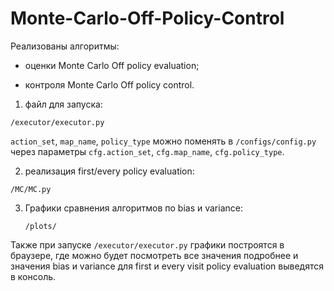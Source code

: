 # Monte-Carlo-Off-Policy-Control

Реализованы алгоритмы:

- оценки Monte Carlo Off policy evaluation;

- контроля Monte Carlo Off policy control.


1) файл для запуска:

`/executor/executor.py`

`action_set`, `map_name`, `policy_type` можно поменять в `/configs/config.py` 
через параметры `cfg.action_set`, `cfg.map_name`, `cfg.policy_type`.

2) реализация first/every policy evaluation:

`/MC/MC.py`

3) Графики сравнения алгоритмов по bias и variance:
   
   `/plots/`

Также при запуске `/executor/executor.py` графики построятся в браузере, где можно будет посмотреть все значения подробнее и 
значения bias и variance для first и every visit policy evaluation выведятся в консоль.
